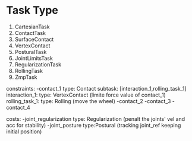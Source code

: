 # Task Type

1. CartesianTask
3. ContactTask
4. SurfaceContact
5. VertexContact
6. PosturalTask
7. JointLimitsTask
8. RegularizationTask
9. RollingTask
10. ZmpTask

constraints:
	-contact_1
		type: Contact
		subtask: [interaction_1,rolling_task_1]
			interaction_1:
				type: VertexContact (limite force value of contact_1)
			rolling_task_1:
				type: Rolling (move the wheel)
    	-contact_2
	-contact_3
	-contact_4

costs:
	-joint_regularization
		type: Regularization (penalt the joints' vel and acc for stability)
	-joint_posture
		type:Postural (tracking joint_ref keeping initial position)
